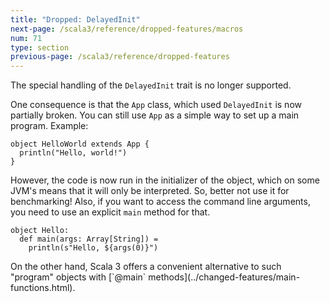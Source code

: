 ```yaml
---
title: "Dropped: DelayedInit"
next-page: /scala3/reference/dropped-features/macros
num: 71
type: section
previous-page: /scala3/reference/dropped-features
---
```


<!-- THIS FILE HAS BEEN GENERATED BY SCALADOC PREPROCESSOR. NOTE THAT ANY CHANGES TO THIS FILE CAN BE OVERRIDEN IN THE FUTURE -->

The special handling of the `DelayedInit` trait is no longer supported.

One consequence is that the `App` class, which used `DelayedInit` is
now partially broken. You can still use `App` as a simple way to set up a main program. Example:

<div class="snippet" ><div class="buttons"></div><pre><code class="language-scala"><span id="0" class="" >object HelloWorld extends App {
</span><span id="1" class="" >  println(&quot;Hello, world!&quot;)
</span><span id="2" class="" >}
</span></code></pre></div>

However, the code is now run in the initializer of the object, which on
some JVM's means that it will only be interpreted. So, better not use it
for benchmarking! Also, if you want to access the command line arguments,
you need to use an explicit `main` method for that.

<div class="snippet" ><div class="buttons"></div><pre><code class="language-scala"><span id="0" class="" >object Hello:
</span><span id="1" class="" >  def main(args: Array[String]) =
</span><span id="2" class="" >    println(s&quot;Hello, ${args(0)}&quot;)
</span></code></pre></div>On the other hand, Scala 3 offers a convenient alternative to such "program" objects
with [`@main` methods](../changed-features/main-functions.html).
